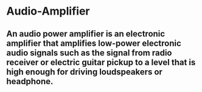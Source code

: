 # Audio-Amplifier
## An audio power amplifier is an electronic amplifier that amplifies low-power electronic audio signals such as the signal from radio receiver or electric guitar pickup to a level that is high enough for driving loudspeakers or headphone. 
